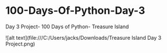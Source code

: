 # 100-Days-Of-Python-Day-3
Day 3 Project- 100 Days of Python- Treasure Island

![alt text](file:///C:/Users/jacks/Downloads/Treasure Island Day 3 Project.png)
